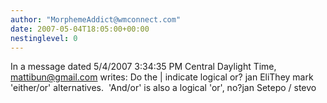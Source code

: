 ```yaml
---
author: "MorphemeAddict@wmconnect.com"
date: 2007-05-04T18:05:00+00:00
nestinglevel: 0
---
```

In a message dated 5/4/2007 3:34:35 PM Central Daylight Time, [mattibun@gmail.com](mailto://mattibun@gmail.com) writes:
Do the | indicate logical or? jan EliThey mark 'either/or' alternatives.  'And/or' is also a logical 'or', no?jan Setepo / stevo